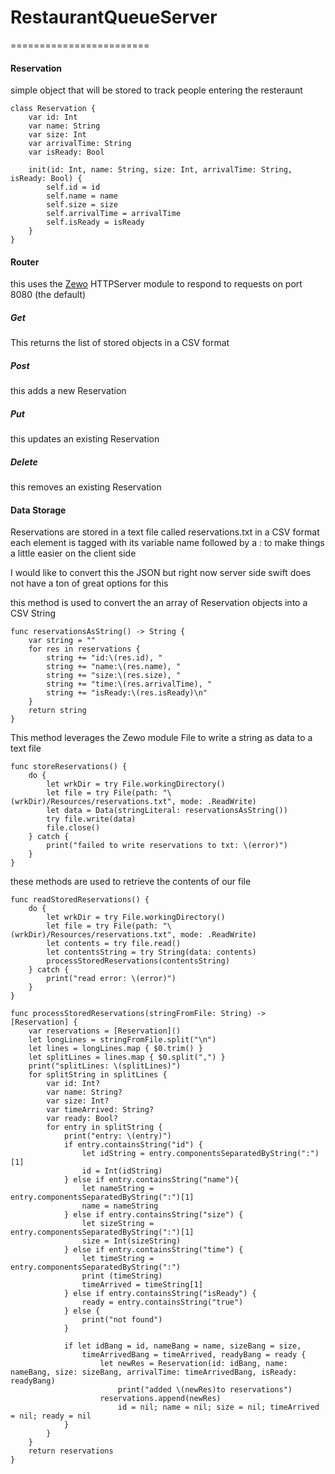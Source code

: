 # RestaurantQueueServer
========================
#### Reservation
simple object that will be stored to track people entering the resteraunt
```
class Reservation {
	var id: Int
	var name: String
	var size: Int
	var arrivalTime: String
	var isReady: Bool

	init(id: Int, name: String, size: Int, arrivalTime: String, isReady: Bool) {
		self.id = id
		self.name = name
		self.size = size
		self.arrivalTime = arrivalTime
		self.isReady = isReady
	}
}
```

#### Router
this uses the [Zewo](https://github.com/Zewo/Zewo) HTTPServer module to respond to requests
on port 8080 (the default)

##### Get
This returns the list of stored objects in a CSV format

##### Post
this adds a new Reservation

##### Put
this updates an existing Reservation

##### Delete
this removes an existing Reservation


#### Data Storage
Reservations are stored in a text file called reservations.txt in a CSV format
each element is tagged with its variable name followed by a : to make things a little easier
on the client side

I would like to convert this the JSON but right now server side swift does not have a ton of 
great options for this

this method is used to convert the an array of Reservation objects into a CSV String
```
func reservationsAsString() -> String {
	var string = ""
	for res in reservations {
		string += "id:\(res.id), "
		string += "name:\(res.name), "
		string += "size:\(res.size), "
		string += "time:\(res.arrivalTime), "
		string += "isReady:\(res.isReady)\n"
	}
	return string
}
```

This method leverages the Zewo module File to write a string as data to a text file
```
func storeReservations() {
	do {
		let wrkDir = try File.workingDirectory()
		let file = try File(path: "\(wrkDir)/Resources/reservations.txt", mode: .ReadWrite)
		let data = Data(stringLiteral: reservationsAsString())
		try file.write(data)
		file.close()
	} catch {
		print("failed to write reservations to txt: \(error)")
	}
}
```
these methods are used to retrieve the contents of our file
```
func readStoredReservations() {
	do {
		let wrkDir = try File.workingDirectory()
		let file = try File(path: "\(wrkDir)/Resources/reservations.txt", mode: .ReadWrite)
		let contents = try file.read()
		let contentsString = try String(data: contents)
		processStoredReservations(contentsString)
	} catch {
		print("read error: \(error)")
	}
}

func processStoredReservations(stringFromFile: String) -> [Reservation] {
	var reservations = [Reservation]() 
	let longLines = stringFromFile.split("\n")
	let lines = longLines.map { $0.trim() }
	let splitLines = lines.map { $0.split(",") }
	print("splitLines: \(splitLines)")
	for splitString in splitLines {
		var id: Int?
		var name: String?
		var size: Int?
		var timeArrived: String?
		var ready: Bool?
		for entry in splitString {
			print("entry: \(entry)")
			if entry.containsString("id") {
				let idString = entry.componentsSeparatedByString(":")[1]
				id = Int(idString)
			} else if entry.containsString("name"){
				let nameString = entry.componentsSeparatedByString(":")[1]
				name = nameString
			} else if entry.containsString("size") {
				let sizeString = entry.componentsSeparatedByString(":")[1]
				size = Int(sizeString)
			} else if entry.containsString("time") {
				let timeString = entry.componentsSeparatedByString(":")
				print (timeString)
				timeArrived = timeString[1]
			} else if entry.containsString("isReady") {
				ready = entry.containsString("true")
			} else {
				print("not found")
			}

			if let idBang = id, nameBang = name, sizeBang = size, 
				timeArrivedBang = timeArrived, readyBang = ready {
					let newRes = Reservation(id: idBang, name: nameBang, size: sizeBang, arrivalTime: timeArrivedBang, isReady: readyBang)
			      	 	print("added \(newRes)to reservations")
					reservations.append(newRes)
		  	    	 	id = nil; name = nil; size = nil; timeArrived = nil; ready = nil
			}	       
		}		
	}
	return reservations
}
```
